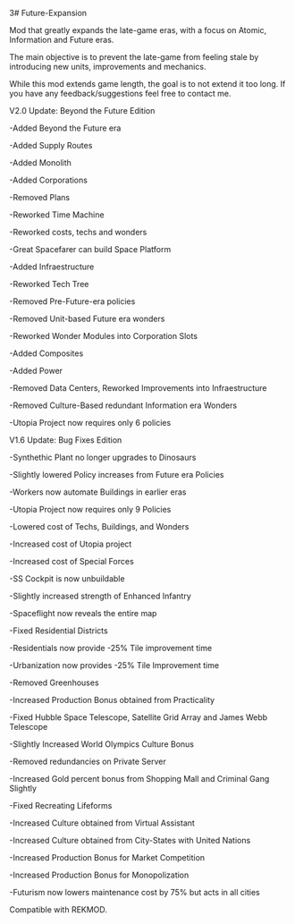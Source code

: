 3# Future-Expansion

Mod that greatly expands the late-game eras, with a focus on Atomic, Information and Future eras.

The main objective is to prevent the late-game from feeling stale by introducing new units, improvements and mechanics. 

While this mod extends game length, the goal is to not extend it too long. If you have any feedback/suggestions feel free to contact me.

V2.0 Update: Beyond the Future Edition

-Added Beyond the Future era

-Added Supply Routes

-Added Monolith

-Added Corporations

-Removed Plans

-Reworked Time Machine

-Reworked costs, techs and wonders

-Great Spacefarer can build Space Platform

-Added Infraestructure

-Reworked Tech Tree

-Removed Pre-Future-era policies

-Removed Unit-based Future era wonders

-Reworked Wonder Modules into Corporation Slots

-Added Composites

-Added Power

-Removed Data Centers, Reworked Improvements into Infraestructure

-Removed Culture-Based redundant Information era Wonders

-Utopia Project now requires only 6 policies


V1.6 Update: Bug Fixes Edition

-Synthethic Plant no longer upgrades to Dinosaurs

-Slightly lowered Policy increases from Future era Policies

-Workers now automate Buildings in earlier eras

-Utopia Project now requires only 9 Policies

-Lowered cost of Techs, Buildings, and Wonders

-Increased cost of Utopia project

-Increased cost of Special Forces

-SS Cockpit is now unbuildable

-Slightly increased strength of Enhanced Infantry

-Spaceflight now reveals the entire map

-Fixed Residential Districts

-Residentials now provide -25% Tile improvement time

-Urbanization now provides -25% Tile Improvement time

-Removed Greenhouses

-Increased Production Bonus obtained from Practicality

-Fixed Hubble Space Telescope, Satellite Grid Array and James Webb Telescope

-Slightly Increased World Olympics Culture Bonus

-Removed redundancies on Private Server

-Increased Gold percent bonus from Shopping Mall and Criminal Gang Slightly

-Fixed Recreating Lifeforms

-Increased Culture obtained from Virtual Assistant

-Increased Culture obtained from City-States with United Nations

-Increased Production Bonus for Market Competition

-Increased Production Bonus for Monopolization

-Futurism now lowers maintenance cost by 75% but acts in all cities


Compatible with REKMOD.
